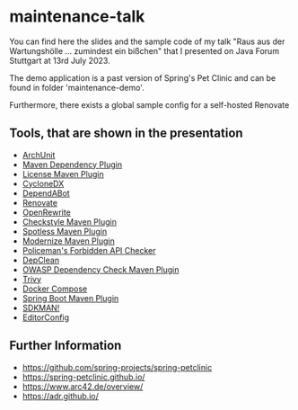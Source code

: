 maintenance-talk
====================
You can find here the slides and the sample code of my talk "Raus aus der Wartungshölle ... zumindest ein bißchen" that I presented on Java Forum Stuttgart at 13rd July 2023.

The demo application is a past version of Spring's Pet Clinic and can be found in folder 'maintenance-demo'.

Furthermore, there exists a global sample config for a self-hosted Renovate

## Tools, that are shown in the presentation
- [ArchUnit](https://www.archunit.org)
- [Maven Dependency Plugin](https://maven.apache.org/plugins/maven-dependency-plugin/)
- [License Maven Plugin](https://www.mojohaus.org/license-maven-plugin/)
- [CycloneDX](https://cyclonedx.org/)
- [DependABot](https://github.com/dependabot)
- [Renovate](https://docs.renovatebot.com/)
- [OpenRewrite](https://docs.openrewrite.org/)
- [Checkstyle Maven Plugin](https://maven.apache.org/plugins/maven-checkstyle-plugin/)
- [Spotless Maven Plugin](https://github.com/diffplug/spotless/blob/main/plugin-maven/README.md)
- [Modernize Maven Plugin](https://github.com/gaul/modernizer-maven-plugin)
- [Policeman's Forbidden API Checker](https://github.com/policeman-tools/forbidden-apis)
- [DepClean](https://github.com/ASSERT-KTH/depclean)
- [OWASP Dependency Check Maven Plugin](https://jeremylong.github.io/DependencyCheck/dependency-check-maven/index.html)
- [Trivy](https://aquasecurity.github.io/trivy/)
- [Docker Compose](https://docs.docker.com/compose/)
- [Spring Boot Maven Plugin](https://docs.spring.io/spring-boot/docs/current/maven-plugin/reference/htmlsingle/)
- [SDKMAN!](https://sdkman.io/)
- [EditorConfig](https://editorconfig.org/)

## Further Information

- https://github.com/spring-projects/spring-petclinic
- https://spring-petclinic.github.io/
- https://www.arc42.de/overview/
- https://adr.github.io/

